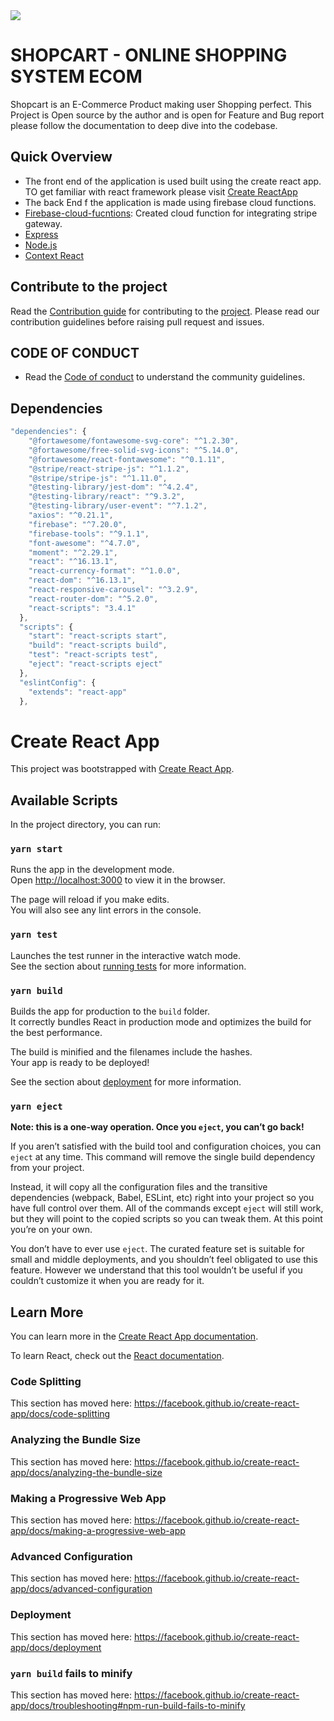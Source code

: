 <img src="https://raw.githubusercontent.com/Uyadav207/Online-shopping-system-ecom/master/deepin-screen-recorder_Select%20area_20210130181628.gif" />

# SHOPCART - ONLINE SHOPPING SYSTEM ECOM

Shopcart is an E-Commerce Product making user Shopping perfect. This Project is Open source by the author and is open for Feature and Bug report please follow the documentation to deep dive into the codebase.

## Quick Overview

- The front end of the application is used built using the create react app. TO get familiar with react framework please visit [Create ReactApp](https://github.com/facebook/create-react-app)
- The back End f the application is made using firebase cloud functions. 
- [Firebase-cloud-fucntions](https://firebase.google.com/docs/functions): Created cloud function for integrating stripe gateway.
- [Express](https://expressjs.com/)
- [Node.js](https://nodejs.org/)
- [Context React](https://reactjs.org/docs/context.html)

## Contribute to the project

Read the [Contribution guide]() for contributing to the [project](https://shop-cart-d0315.web.app/). Please read our contribution guidelines before raising pull request and issues.

## CODE OF CONDUCT

- Read the [Code of conduct](https://github.com/Uyadav207/Online-shopping-system-ecom/blob/Code-of-Conduct/CODE_OF_CONDUCT.md) to understand the community guidelines.

## Dependencies

```javascript
"dependencies": {
    "@fortawesome/fontawesome-svg-core": "^1.2.30",
    "@fortawesome/free-solid-svg-icons": "^5.14.0",
    "@fortawesome/react-fontawesome": "^0.1.11",
    "@stripe/react-stripe-js": "^1.1.2",
    "@stripe/stripe-js": "^1.11.0",
    "@testing-library/jest-dom": "^4.2.4",
    "@testing-library/react": "^9.3.2",
    "@testing-library/user-event": "^7.1.2",
    "axios": "^0.21.1",
    "firebase": "^7.20.0",
    "firebase-tools": "^9.1.1",
    "font-awesome": "^4.7.0",
    "moment": "^2.29.1",
    "react": "^16.13.1",
    "react-currency-format": "^1.0.0",
    "react-dom": "^16.13.1",
    "react-responsive-carousel": "^3.2.9",
    "react-router-dom": "^5.2.0",
    "react-scripts": "3.4.1"
  },
  "scripts": {
    "start": "react-scripts start",
    "build": "react-scripts build",
    "test": "react-scripts test",
    "eject": "react-scripts eject"
  },
  "eslintConfig": {
    "extends": "react-app"
  },
```

# Create React App 

This project was bootstrapped with [Create React App](https://github.com/facebook/create-react-app).

## Available Scripts

In the project directory, you can run:

### `yarn start`

Runs the app in the development mode.<br />
Open [http://localhost:3000](http://localhost:3000) to view it in the browser.

The page will reload if you make edits.<br />
You will also see any lint errors in the console.

### `yarn test`

Launches the test runner in the interactive watch mode.<br />
See the section about [running tests](https://facebook.github.io/create-react-app/docs/running-tests) for more information.

### `yarn build`

Builds the app for production to the `build` folder.<br />
It correctly bundles React in production mode and optimizes the build for the best performance.

The build is minified and the filenames include the hashes.<br />
Your app is ready to be deployed!

See the section about [deployment](https://facebook.github.io/create-react-app/docs/deployment) for more information.

### `yarn eject`

**Note: this is a one-way operation. Once you `eject`, you can’t go back!**

If you aren’t satisfied with the build tool and configuration choices, you can `eject` at any time. This command will remove the single build dependency from your project.

Instead, it will copy all the configuration files and the transitive dependencies (webpack, Babel, ESLint, etc) right into your project so you have full control over them. All of the commands except `eject` will still work, but they will point to the copied scripts so you can tweak them. At this point you’re on your own.

You don’t have to ever use `eject`. The curated feature set is suitable for small and middle deployments, and you shouldn’t feel obligated to use this feature. However we understand that this tool wouldn’t be useful if you couldn’t customize it when you are ready for it.

## Learn More

You can learn more in the [Create React App documentation](https://facebook.github.io/create-react-app/docs/getting-started).

To learn React, check out the [React documentation](https://reactjs.org/).

### Code Splitting

This section has moved here: https://facebook.github.io/create-react-app/docs/code-splitting

### Analyzing the Bundle Size

This section has moved here: https://facebook.github.io/create-react-app/docs/analyzing-the-bundle-size

### Making a Progressive Web App

This section has moved here: https://facebook.github.io/create-react-app/docs/making-a-progressive-web-app

### Advanced Configuration

This section has moved here: https://facebook.github.io/create-react-app/docs/advanced-configuration

### Deployment

This section has moved here: https://facebook.github.io/create-react-app/docs/deployment

### `yarn build` fails to minify

This section has moved here: https://facebook.github.io/create-react-app/docs/troubleshooting#npm-run-build-fails-to-minify
